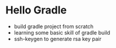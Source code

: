 # Hello Gradle

* build gradle project from scratch
* learning some basic skill of gradle build
* ssh-keygen to generate rsa key pair

